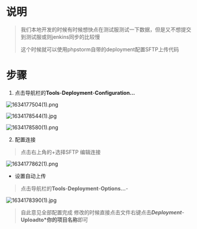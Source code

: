 # 说明

> 我们本地开发的时候有时候想快点在测试服测试一下数据，但是又不想提交到测试服或则jenkins同步的比较慢
>
> 这个时候就可以使用phpstorm自带的deployment配置SFTP上传代码

#  步骤

1. 点击导航栏的**Tools**-**Deployment**-**Configuration...**

![1634177504(1).png](https://i.loli.net/2021/10/14/ZcxPleKGzOa7LR9.png)

![1634178544(1).jpg](https://i.loli.net/2021/10/14/Oi5xzv48kAoyuN6.png)

![1634178580(1).png](https://i.loli.net/2021/10/14/RA9jMriHkuqKptn.png)

2.  配置连接

> 点击右上角的+选择SFTP 编辑连接

![1634177862(1).png](https://i.loli.net/2021/10/14/2flsMqT9YBwKGmV.png)





- 设置自动上传

> 点击导航栏的**Tools**-**Deployment**-**Options...**-

![1634178390(1).jpg](https://i.loli.net/2021/10/14/W91Mf85ajHBgEux.png)

> 自此意见全部配置完成 修改的时候直接点击文件右键点击***Deployment***- **Uploadto*你的项目名称**即可

